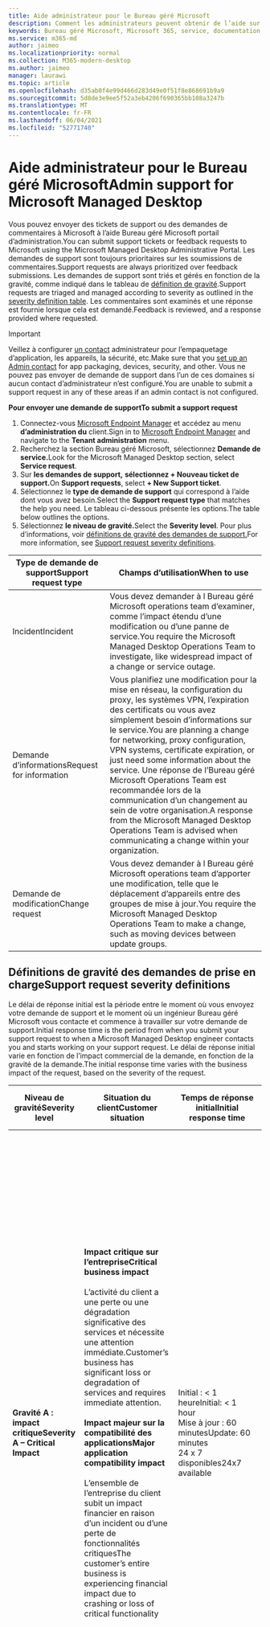 ```yaml
---
title: Aide administrateur pour le Bureau géré Microsoft
description: Comment les administrateurs peuvent obtenir de l’aide sur le service
keywords: Bureau géré Microsoft, Microsoft 365, service, documentation
ms.service: m365-md
author: jaimeo
ms.localizationpriority: normal
ms.collection: M365-modern-desktop
ms.author: jaimeo
manager: laurawi
ms.topic: article
ms.openlocfilehash: d35ab0f4e99d466d283d49e0f51f8e868691b9a9
ms.sourcegitcommit: 5d8de3e9ee5f52a3eb4206f690365bb108a3247b
ms.translationtype: MT
ms.contentlocale: fr-FR
ms.lasthandoff: 06/04/2021
ms.locfileid: "52771740"
---
```

# <a name="admin-support-for-microsoft-managed-desktop"></a><span data-ttu-id="939d0-104">Aide administrateur pour le Bureau géré Microsoft</span><span class="sxs-lookup"><span data-stu-id="939d0-104">Admin support for Microsoft Managed Desktop</span></span>

<span data-ttu-id="939d0-105">Vous pouvez envoyer des tickets de support ou des demandes de commentaires à Microsoft à l’aide Bureau géré Microsoft portail d’administration.</span><span class="sxs-lookup"><span data-stu-id="939d0-105">You can submit support tickets or feedback requests to Microsoft using the Microsoft Managed Desktop Administrative Portal.</span></span> <span data-ttu-id="939d0-106">Les demandes de support sont toujours prioritaires sur les soumissions de commentaires.</span><span class="sxs-lookup"><span data-stu-id="939d0-106">Support requests are always prioritized over feedback submissions.</span></span> <span data-ttu-id="939d0-107">Les demandes de support sont triés et gérés en fonction de la gravité, comme indiqué dans le tableau de [définition de gravité](#sev).</span><span class="sxs-lookup"><span data-stu-id="939d0-107">Support requests are triaged and managed according to severity as outlined in the [severity definition table](#sev).</span></span> <span data-ttu-id="939d0-108">Les commentaires sont examinés et une réponse est fournie lorsque cela est demandé.</span><span class="sxs-lookup"><span data-stu-id="939d0-108">Feedback is reviewed, and a response provided where requested.</span></span> 

>[!IMPORTANT]
><span data-ttu-id="939d0-109">Veillez à configurer [un contact](../get-started/add-admin-contacts.md) administrateur pour l’empaquetage d’application, les appareils, la sécurité, etc.</span><span class="sxs-lookup"><span data-stu-id="939d0-109">Make sure that you [set up an Admin contact](../get-started/add-admin-contacts.md) for app packaging, devices, security, and other.</span></span> <span data-ttu-id="939d0-110">Vous ne pouvez pas envoyer de demande de support dans l’un de ces domaines si aucun contact d’administrateur n’est configuré.</span><span class="sxs-lookup"><span data-stu-id="939d0-110">You are unable to submit a support request in any of these areas if an admin contact is not configured.</span></span>

<span data-ttu-id="939d0-111">**Pour envoyer une demande de support**</span><span class="sxs-lookup"><span data-stu-id="939d0-111">**To submit a support request**</span></span>
1. <span data-ttu-id="939d0-112">Connectez-vous [Microsoft Endpoint Manager](https://endpoint.microsoft.com/) et accédez au menu **d’administration du** client.</span><span class="sxs-lookup"><span data-stu-id="939d0-112">Sign in to [Microsoft Endpoint Manager](https://endpoint.microsoft.com/) and navigate to the **Tenant administration** menu.</span></span>
2. <span data-ttu-id="939d0-113">Recherchez la section Bureau géré Microsoft, sélectionnez **Demande de service.**</span><span class="sxs-lookup"><span data-stu-id="939d0-113">Look for the Microsoft Managed Desktop section, select **Service request**.</span></span>
3. <span data-ttu-id="939d0-114">Sur **les demandes de support,** **sélectionnez + Nouveau ticket de support.**</span><span class="sxs-lookup"><span data-stu-id="939d0-114">On **Support requests**, select **+ New Support ticket**.</span></span>
4. <span data-ttu-id="939d0-115">Sélectionnez le **type de demande de support** qui correspond à l’aide dont vous avez besoin.</span><span class="sxs-lookup"><span data-stu-id="939d0-115">Select the **Support request type** that matches the help you need.</span></span> <span data-ttu-id="939d0-116">Le tableau ci-dessous présente les options.</span><span class="sxs-lookup"><span data-stu-id="939d0-116">The table below outlines the options.</span></span> 
5. <span data-ttu-id="939d0-117">Sélectionnez **le niveau de gravité.**</span><span class="sxs-lookup"><span data-stu-id="939d0-117">Select the **Severity level**.</span></span> <span data-ttu-id="939d0-118">Pour plus d’informations, voir [définitions de gravité des demandes de support.](#sev)</span><span class="sxs-lookup"><span data-stu-id="939d0-118">For more information, see [Support request severity definitions](#sev).</span></span> 

<span data-ttu-id="939d0-119">Type de demande de support</span><span class="sxs-lookup"><span data-stu-id="939d0-119">Support request type</span></span> | <span data-ttu-id="939d0-120">Champs d’utilisation</span><span class="sxs-lookup"><span data-stu-id="939d0-120">When to use</span></span>
--- | ---
<span data-ttu-id="939d0-121">Incident</span><span class="sxs-lookup"><span data-stu-id="939d0-121">Incident</span></span> | <span data-ttu-id="939d0-122">Vous devez demander à l Bureau géré Microsoft operations team d’examiner, comme l’impact étendu d’une modification ou d’une panne de service.</span><span class="sxs-lookup"><span data-stu-id="939d0-122">You require the Microsoft Managed Desktop Operations Team to investigate, like widespread impact of a change or service outage.</span></span>
<span data-ttu-id="939d0-123">Demande d’informations</span><span class="sxs-lookup"><span data-stu-id="939d0-123">Request for information</span></span> | <span data-ttu-id="939d0-124">Vous planifiez une modification pour la mise en réseau, la configuration du proxy, les systèmes VPN, l’expiration des certificats ou vous avez simplement besoin d’informations sur le service.</span><span class="sxs-lookup"><span data-stu-id="939d0-124">You are planning a change for networking, proxy configuration, VPN systems, certificate expiration, or just need some information about the service.</span></span> <span data-ttu-id="939d0-125">Une réponse de l’Bureau géré Microsoft Operations Team est recommandée lors de la communication d’un changement au sein de votre organisation.</span><span class="sxs-lookup"><span data-stu-id="939d0-125">A response from the Microsoft Managed Desktop Operations Team is advised when communicating a change within your organization.</span></span>
<span data-ttu-id="939d0-126">Demande de modification</span><span class="sxs-lookup"><span data-stu-id="939d0-126">Change request</span></span> | <span data-ttu-id="939d0-127">Vous devez demander à l Bureau géré Microsoft operations team d’apporter une modification, telle que le déplacement d’appareils entre des groupes de mise à jour.</span><span class="sxs-lookup"><span data-stu-id="939d0-127">You require the Microsoft Managed Desktop Operations Team to make a change, such as moving devices between update groups.</span></span>

<span id="sev" />

## <a name="support-request-severity-definitions"></a><span data-ttu-id="939d0-128">Définitions de gravité des demandes de prise en charge</span><span class="sxs-lookup"><span data-stu-id="939d0-128">Support request severity definitions</span></span>

<span data-ttu-id="939d0-129">Le délai de réponse initial est la période entre le moment où vous envoyez votre demande de support et le moment où un ingénieur Bureau géré Microsoft vous contacte et commence à travailler sur votre demande de support.</span><span class="sxs-lookup"><span data-stu-id="939d0-129">Initial response time is the period from when you submit your support request to when a Microsoft Managed Desktop engineer contacts you and starts working on your support request.</span></span> <span data-ttu-id="939d0-130">Le délai de réponse initial varie en fonction de l’impact commercial de la demande, en fonction de la gravité de la demande.</span><span class="sxs-lookup"><span data-stu-id="939d0-130">The initial response time varies with the business impact of the request, based on the severity of the request.</span></span>

<span data-ttu-id="939d0-131">Niveau de gravité</span><span class="sxs-lookup"><span data-stu-id="939d0-131">Severity level</span></span>  | <span data-ttu-id="939d0-132">Situation du client</span><span class="sxs-lookup"><span data-stu-id="939d0-132">Customer situation</span></span> |  <span data-ttu-id="939d0-133">Temps de réponse initial</span><span class="sxs-lookup"><span data-stu-id="939d0-133">Initial response time</span></span>   | <span data-ttu-id="939d0-134">Réponse du client attendue</span><span class="sxs-lookup"><span data-stu-id="939d0-134">Expected customer response</span></span>
--- | --- | --- | ---
<span data-ttu-id="939d0-135">**Gravité A : impact critique**</span><span class="sxs-lookup"><span data-stu-id="939d0-135">**Severity A – Critical Impact**</span></span> |  <span data-ttu-id="939d0-136">**Impact critique sur l’entreprise**</span><span class="sxs-lookup"><span data-stu-id="939d0-136">**Critical business impact**</span></span><br><br><span data-ttu-id="939d0-137">L’activité du client a une perte ou une dégradation significative des services et nécessite une attention immédiate.</span><span class="sxs-lookup"><span data-stu-id="939d0-137">Customer’s business has significant loss or degradation of services and requires immediate attention.</span></span><br><br><span data-ttu-id="939d0-138">**Impact majeur sur la compatibilité des applications**</span><span class="sxs-lookup"><span data-stu-id="939d0-138">**Major application compatibility impact**</span></span><br><br><span data-ttu-id="939d0-139">L’ensemble de l’entreprise du client subit un impact financier en raison d’un incident ou d’une perte de fonctionnalités critiques</span><span class="sxs-lookup"><span data-stu-id="939d0-139">The customer’s entire business is experiencing financial impact due to crashing or loss of critical functionality</span></span> | <span data-ttu-id="939d0-140">Initial : < 1 heure</span><span class="sxs-lookup"><span data-stu-id="939d0-140">Initial: < 1 hour</span></span><br><span data-ttu-id="939d0-141">Mise à jour : 60 minutes</span><span class="sxs-lookup"><span data-stu-id="939d0-141">Update: 60 minutes</span></span><br><span data-ttu-id="939d0-142">24 x 7 disponibles</span><span class="sxs-lookup"><span data-stu-id="939d0-142">24x7 available</span></span> | <span data-ttu-id="939d0-143">Lorsque vous sélectionnez Gravité A, vous confirmez que le problème a un impact critique sur l’entreprise, avec une perte grave et une dégradation des services.</span><span class="sxs-lookup"><span data-stu-id="939d0-143">When you select Severity A, you confirm that the issue has critical business impact, with severe loss and degradation of services.</span></span> <br><br><span data-ttu-id="939d0-144">Le problème exige une réponse immédiate et vous vous engagez à une opération continue 24 heures sur 24 et 7 jours sur 7 avec l’équipe Microsoft jusqu’à la résolution, sinon Microsoft peut à sa discrétion réduire la gravité au niveau B.</span><span class="sxs-lookup"><span data-stu-id="939d0-144">The issue demands an immediate response, and you commit to continuous 24x7 operation every day with the Microsoft team until resolution, otherwise, Microsoft may at its discretion decrease the Severity to level B.</span></span><br><br> <span data-ttu-id="939d0-145">Vous vous assurez également que Microsoft dispose de vos coordonnées exactes.</span><span class="sxs-lookup"><span data-stu-id="939d0-145">You also ensure that Microsoft has your accurate contact information.</span></span> 
<span data-ttu-id="939d0-146">**Gravité B : impact modéré**</span><span class="sxs-lookup"><span data-stu-id="939d0-146">**Severity B – Moderate Impact**</span></span> |  <span data-ttu-id="939d0-147">**Impact modéré sur l’activité**</span><span class="sxs-lookup"><span data-stu-id="939d0-147">**Moderate business impact**</span></span><br><br><span data-ttu-id="939d0-148">L’activité du client a une perte ou une dégradation modérée des services, mais le travail peut raisonnablement continuer de manière dégradée.</span><span class="sxs-lookup"><span data-stu-id="939d0-148">Customer’s business has moderate loss or degradation of services, but work can reasonably continue in an impaired manner.</span></span><br><br><span data-ttu-id="939d0-149">**Impact modéré sur la compatibilité des applications**</span><span class="sxs-lookup"><span data-stu-id="939d0-149">**Moderate application compatibility impact**</span></span><br><br><span data-ttu-id="939d0-150">Un groupe d’entreprise spécifique n’est plus productif en raison d’un comportement d’incident ou de la perte de fonctionnalités critiques.</span><span class="sxs-lookup"><span data-stu-id="939d0-150">A specific business group is no longer productive, due to crashing behavior or loss of critical functionality.</span></span> |  <span data-ttu-id="939d0-151">Initial : < 4 heures</span><span class="sxs-lookup"><span data-stu-id="939d0-151">Initial: < 4 hours</span></span><br><span data-ttu-id="939d0-152">Mise à jour : 12 heures</span><span class="sxs-lookup"><span data-stu-id="939d0-152">Update: 12 hours</span></span><br><span data-ttu-id="939d0-153">Heures d’ouverture (24 heures sur 24 et 7 jours sur 7)</span><span class="sxs-lookup"><span data-stu-id="939d0-153">Business hours (24x7 available)</span></span> | <span data-ttu-id="939d0-154">Lorsque vous sélectionnez gravité B, vous confirmez que le problème a un impact modéré sur votre entreprise avec la perte et la dégradation des services, mais les solutions de contournement permettent une continuité raisonnable, bien que temporaire, de l’entreprise.</span><span class="sxs-lookup"><span data-stu-id="939d0-154">When you select Severity B, you confirm that the issue has moderate impact to your business with loss and degradation of services, but workarounds enable reasonable, albeit temporary, business continuity.</span></span> <br><br><span data-ttu-id="939d0-155">Le problème nécessite une réponse urgente.</span><span class="sxs-lookup"><span data-stu-id="939d0-155">The issue demands an urgent response.</span></span> <span data-ttu-id="939d0-156">Si vous avez choisi 24 h/24 et 7 j/7 lorsque vous envoyez la demande de support, vous vous engagez à une opération continue 24 heures sur 24 et 7 jours sur 7 avec l’équipe Microsoft jusqu’à la résolution. Sinon, Microsoft peut, à sa discrétion, réduire la gravité au niveau C. Si vous avez choisi le support pendant les heures d’ouverture lorsque vous soumettez un incident de gravité B, Microsoft vous contactera uniquement pendant les heures d’ouverture.</span><span class="sxs-lookup"><span data-stu-id="939d0-156">If you chose 24x7 when you submit the support request, you commit to a continuous 24x7 operation every day with the Microsoft team until resolution, otherwise, Microsoft might at its discretion decrease the severity to level C. If you chose business-hours support when you submit a Severity B incident, Microsoft will contact you during business hours only.</span></span><br><br><span data-ttu-id="939d0-157">Vous vous assurez également que Microsoft dispose de vos coordonnées exactes.</span><span class="sxs-lookup"><span data-stu-id="939d0-157">You also ensure that Microsoft has your accurate contact information.</span></span>
<span data-ttu-id="939d0-158">**Gravité C – Impact minimal**</span><span class="sxs-lookup"><span data-stu-id="939d0-158">**Severity C – Minimal Impact**</span></span> |   <span data-ttu-id="939d0-159">**Impact minimal sur l’activité**</span><span class="sxs-lookup"><span data-stu-id="939d0-159">**Minimum business impact**</span></span><br><br> <span data-ttu-id="939d0-160">L’entreprise du client fonctionne avec des obstacles mineurs aux services.</span><span class="sxs-lookup"><span data-stu-id="939d0-160">Customer’s business is functioning with minor impediments of services.</span></span><br><br><span data-ttu-id="939d0-161">**Impact sur la compatibilité des applications mineures**</span><span class="sxs-lookup"><span data-stu-id="939d0-161">**Minor application compatibility impact**</span></span><br><br><span data-ttu-id="939d0-162">Les utilisateurs potentiellement non liés font l’expérience de problèmes de compatibilité mineurs qui n’empêchent pas la productivité</span><span class="sxs-lookup"><span data-stu-id="939d0-162">Potentially unrelated users experience minor compatibility issues that do not prevent productivity</span></span> |    <span data-ttu-id="939d0-163">Initial : < 8 heures</span><span class="sxs-lookup"><span data-stu-id="939d0-163">Initial: < 8 hours</span></span><br><span data-ttu-id="939d0-164">Mise à jour : 24 heures</span><span class="sxs-lookup"><span data-stu-id="939d0-164">Update: 24 hours</span></span><br><span data-ttu-id="939d0-165">Heures d'ouverture</span><span class="sxs-lookup"><span data-stu-id="939d0-165">Business hours</span></span>  | <span data-ttu-id="939d0-166">Lorsque vous sélectionnez la gravité C, vous confirmez que le problème a un impact minimal sur votre entreprise avec des problèmes mineurs de service.</span><span class="sxs-lookup"><span data-stu-id="939d0-166">When you select Severity C, you confirm that the issue has minimum impact to your business with minor impediment of service.</span></span><br><br><span data-ttu-id="939d0-167">Pour un incident de gravité C, Microsoft vous contactera uniquement pendant les heures d’ouverture.</span><span class="sxs-lookup"><span data-stu-id="939d0-167">For a Severity C incident, Microsoft will contact you during business hours only.</span></span><br><br><span data-ttu-id="939d0-168">Vous vous assurez également que Microsoft dispose de vos coordonnées exactes</span><span class="sxs-lookup"><span data-stu-id="939d0-168">You also ensure that Microsoft has your accurate contact information</span></span>

<span data-ttu-id="939d0-169">Plus d’informations :</span><span class="sxs-lookup"><span data-stu-id="939d0-169">More details:</span></span>
- <span data-ttu-id="939d0-170">**Langues de support** : toutes les langues sont fournies en anglais.</span><span class="sxs-lookup"><span data-stu-id="939d0-170">**Support languages** - All support is provided in English.</span></span>
- <span data-ttu-id="939d0-171">**Modifications de niveau de gravité** : Microsoft peut rétrograder le niveau de gravité si le client n’est pas en mesure de fournir des ressources ou des réponses adéquates pour permettre à Microsoft de poursuivre les efforts de résolution des problèmes.</span><span class="sxs-lookup"><span data-stu-id="939d0-171">**Severity level changes** - Microsoft may downgrade the severity level if the customer is not able to provide adequate resources or responses to enable Microsoft to continue with problem resolution efforts.</span></span> 
- <span data-ttu-id="939d0-172">**Heures d’ouverture** : pour la plupart des pays, les heures d’ouverture sont de 9h00 à 17h00, heure standard du Pacifique.</span><span class="sxs-lookup"><span data-stu-id="939d0-172">**Business hours** - For most countries, business hours are from 9:00 AM to 5:00 PM, Pacific Standard Time.</span></span>
- <span data-ttu-id="939d0-173"> Compatibilité des applications : pour qu’un problème de compatibilité d’application soit pris en compte, il doit y avoir une erreur reproductible, de la même version de l’application, entre la version précédente et la version actuelle de Windows ou Office.</span><span class="sxs-lookup"><span data-stu-id="939d0-173">**Application compatibility** - For an application compatibility issue to be considered, there must be a reproducible error, of the same version of the application, between the previous and current version of Windows or Office.</span></span> <span data-ttu-id="939d0-174">Pour résoudre les problèmes de compatibilité des applications, Microsoft a besoin d’un point de contact client avec qui travailler.</span><span class="sxs-lookup"><span data-stu-id="939d0-174">To resolve application compatibility issues, Microsoft requires a customer point of contact to work with.</span></span> <span data-ttu-id="939d0-175">La personne doit travailler directement avec notre équipe Fast Track pour examiner et résoudre le problème.</span><span class="sxs-lookup"><span data-stu-id="939d0-175">The individual must work directly with our Fast Track team to investigate and resolve the issue.</span></span>
- <span data-ttu-id="939d0-176">**Temps de réponse du client** Si un client ne parvient pas à répondre aux exigences de réponse attendues, Microsoft rétrograde la demande d’un niveau de gravité, à un niveau de gravité C minimum. Si un client ne répond pas aux demandes d’action, Microsoft atténuera et fermera la demande de support dans les 48 heures qui s’approchent de la dernière demande.</span><span class="sxs-lookup"><span data-stu-id="939d0-176">**Customer response time** If a customer is unable to meet the expected response requirements, Microsoft will downgrade the request by one severity level, to a minimum of Severity C. If a customer is unresponsive to requests for action, Microsoft will mitigate and close the support request within 48 hours of the last request.</span></span>

## <a name="provide-feedback"></a><span data-ttu-id="939d0-177">Envoyer des commentaires</span><span class="sxs-lookup"><span data-stu-id="939d0-177">Provide feedback</span></span>

<span data-ttu-id="939d0-178">Nous vous remercions de vos commentaires et nous l’utilisons pour améliorer l’expérience de support de l’administrateur.</span><span class="sxs-lookup"><span data-stu-id="939d0-178">We appreciate your feedback and use it to improve the admin support experience.</span></span>

<span data-ttu-id="939d0-179">Une fois qu’un ticket  est dans l’état **Atténué** ou Résolu, vous pouvez partager vos commentaires sur votre expérience avec ce problème particulier.</span><span class="sxs-lookup"><span data-stu-id="939d0-179">Once a ticket is in the **Mitigated** or **Resolved** state, you can share your feedback on your experience with that particular issue.</span></span> <span data-ttu-id="939d0-180">Pour partager vos commentaires, allez à la page Demandes de **service** dans le menu Dépannage **+ support** du portail MEM.</span><span class="sxs-lookup"><span data-stu-id="939d0-180">To share feedback, go to the **Service requests** page in the **Troubleshooting + support** menu of the MEM portal.</span></span> <span data-ttu-id="939d0-181">Sélectionnez le ticket spécifique.</span><span class="sxs-lookup"><span data-stu-id="939d0-181">Select the specific ticket.</span></span> <span data-ttu-id="939d0-182">Les détails du ticket s’affichent dans le programme  volant sur le côté droit, sélectionnez l’onglet Commentaires et fournissez les informations demandées.</span><span class="sxs-lookup"><span data-stu-id="939d0-182">The ticket details will appear in the fly-in on the right side, select the **Feedback** tab, and provide the requested information.</span></span> <span data-ttu-id="939d0-183">N’incluez pas d’informations personnelles dans le formulaire de commentaires.</span><span class="sxs-lookup"><span data-stu-id="939d0-183">Be careful not to include any personal information in the feedback form.</span></span> <span data-ttu-id="939d0-184">Pour plus d’informations sur la confidentialité, voir la [déclaration de confidentialité De Microsoft.](https://privacy.microsoft.com/privacystatement)</span><span class="sxs-lookup"><span data-stu-id="939d0-184">For more information about privacy, see the [Microsoft Privacy Statement](https://privacy.microsoft.com/privacystatement).</span></span>

![Formulaire de commentaires](../../media/feedback_form.png)



## <a name="more-resources"></a><span data-ttu-id="939d0-186">Plus de ressources</span><span class="sxs-lookup"><span data-stu-id="939d0-186">More resources</span></span>
- <span data-ttu-id="939d0-187">[Prise en charge des utilisateurs Bureau géré Microsoft](end-user-support.md).</span><span class="sxs-lookup"><span data-stu-id="939d0-187">[User support for Microsoft Managed Desktop](end-user-support.md).</span></span> 
- <span data-ttu-id="939d0-188">[Prise en charge Bureau géré Microsoft](../service-description/support.md).</span><span class="sxs-lookup"><span data-stu-id="939d0-188">[Support for Microsoft Managed Desktop](../service-description/support.md).</span></span> 
- <span data-ttu-id="939d0-189">Si vous vous abonnez déjà à Bureau géré Microsoft, vous trouverez des procédures détaillées, des flux de processus, des instructions de travail et des FAQ dans le Guide d’administration Bureau géré Microsoft dans la **page** Ressources en ligne sous la section **Bureau géré Microsoft** du menu **d’administration** des locataires dans [Microsoft Endpoint Manager](https://endpoint.microsoft.com/).</span><span class="sxs-lookup"><span data-stu-id="939d0-189">If you already subscribe to Microsoft Managed Desktop, you can find detailed procedures, process flows, work instructions, and FAQs in the Microsoft Managed Desktop Admin Guide in the **Online resources** page under the **Microsoft Managed Desktop** section of the **Tenant administration** menu in [Microsoft Endpoint Manager](https://endpoint.microsoft.com/).</span></span>
